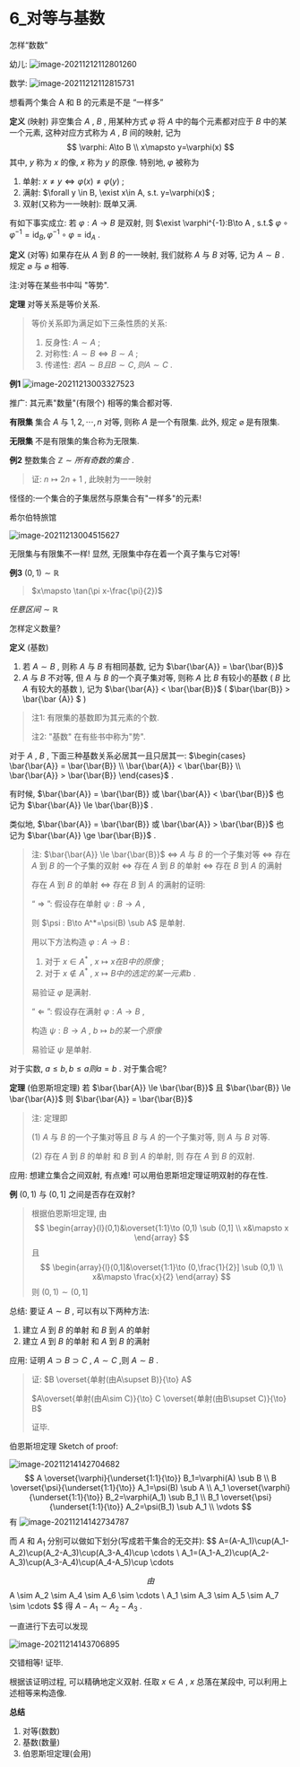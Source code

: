 # 6_对等与基数

怎样“数数”

幼儿: ![image-20211212112801260](6_对等与基数.assets/image-20211212112801260.png)

数学: ![image-20211212112815731](6_对等与基数.assets/image-20211212112815731.png)

想看两个集合 A 和 B 的元素是不是 “一样多”

**定义** (映射) 非空集合 $A$ , $B$ , 用某种方式 $\varphi$ 将 $A$ 中的每个元素都对应于 $B$ 中的某一个元素, 这种对应方式称为 $A$ , $B$ 间的映射, 记为
$$
\varphi: A\to B \\
x\mapsto y=\varphi(x)
$$
其中, $y$ 称为 $x$ 的像, $x$ 称为 $y$ 的原像. 特别地, $\varphi$ 被称为

1. 单射: $x\ne y \Leftrightarrow \varphi(x) \ne \varphi(y)$ ;
2. 满射: $\forall y \in B, \exist x\in A, s.t. y=\varphi(x)$ ;
3. 双射(又称为一一映射): 既单又满.

有如下事实成立: 若 $\varphi : A\to B$ 是双射, 则 $\exist \varphi^{-1}:B\to A , s.t.$  $\varphi \circ \varphi^{-1} = \text{id}_B, \varphi^{-1} \circ \varphi = \text{id}_A$ .

**定义** (对等) 如果存在从 $A$ 到 $B$ 的一一映射, 我们就称 $A$ 与 $B$ 对等, 记为 $A\sim B$ .   规定 $\varnothing$ 与 $\varnothing$ 相等.

注:对等在某些书中叫 "等势". 

**定理** 对等关系是等价关系.

> 等价关系即为满足如下三条性质的关系:
>
> 1. 反身性: $A\sim A$ ;
> 2. 对称性: $A\sim B \Leftrightarrow B \sim A$ ;
> 3. 传递性: $若A\sim B且B\sim C, 则 A\sim C$ .

**例1** ![image-20211213003327523](6_对等与基数.assets/image-20211213003327523.png)

推广: 其元素"数量"(有限个) 相等的集合都对等.

**有限集** 集合 $A$ 与 $1,2,\cdots ,n$ 对等, 则称 $A$ 是一个有限集. 此外, 规定 $\varnothing$ 是有限集. 

**无限集** 不是有限集的集合称为无限集.

**例2** 整数集合 $\mathbb Z \sim 所有奇数的集合$ .

> 证: $n\mapsto 2n+1$ , 此映射为一一映射 

怪怪的:一个集合的子集居然与原集合有"一样多"的元素!

希尔伯特旅馆

![image-20211213004515627](6_对等与基数.assets/image-20211213004515627.png)

无限集与有限集不一样! 显然, 无限集中存在着一个真子集与它对等!

**例3** $(0,1)\sim \mathbb R$

> $x\mapsto \tan(\pi x-\frac{\pi}{2})$

$任意区间 \sim \mathbb R$ 

怎样定义数量?

**定义** (基数)  

1. 若 $A\sim B$ , 则称 $A$ 与 $B$ 有相同基数, 记为 $\bar{\bar{A}} = \bar{\bar{B}}$
2. $A$ 与 $B$ 不对等, 但 $A$ 与 $B$ 的一个真子集对等, 则称 $A$ 比 $B$ 有较小的基数 ( $B$ 比 $A$ 有较大的基数 ), 记为 $\bar{\bar{A}} < \bar{\bar{B}}$ ( $\bar{\bar{B}} > \bar{\bar {A}} $ )

> 注1: 有限集的基数即为其元素的个数.
>
> 注2: "基数" 在有些书中称为"势".

对于 $A$ , $B$ , 下面三种基数关系必居其一且只居其一: $\begin{cases} \bar{\bar{A}} = \bar{\bar{B}} \\ \bar{\bar{A}} < \bar{\bar{B}} \\ \bar{\bar{A}} > \bar{\bar{B}} \end{cases}$ .

有时候, $\bar{\bar{A}} = \bar{\bar{B}} 或 \bar{\bar{A}} < \bar{\bar{B}}$ 也记为 $\bar{\bar{A}} \le \bar{\bar{B}}$ .

类似地, $\bar{\bar{A}} = \bar{\bar{B}} 或 \bar{\bar{A}} > \bar{\bar{B}}$ 也记为 $\bar{\bar{A}} \ge \bar{\bar{B}}$ .

> 注: $\bar{\bar{A}} \le \bar{\bar{B}}$ $\Leftrightarrow$ $A$ 与 $B$ 的一个子集对等 $\Leftrightarrow$ 存在 $A$ 到 $B$ 的一个子集的双射 $\Leftrightarrow$ 存在 $A$ 到 $B$ 的单射 $\Leftrightarrow$ 存在 $B$ 到 $A$ 的满射
>
> 存在 $A$ 到 $B$ 的单射 $\Leftrightarrow$ 存在 $B$ 到 $A$ 的满射的证明:
>
> “ $\Rightarrow$ ”: 假设存在单射 $\psi : B\to A$ ,
>
> 则 $\psi : B\to A^*=\psi(B) \sub A$ 是单射.
>
> 用以下方法构造 $\varphi :A\to B$ :
>
> 1. 对于 $x\in A^*$ , $x\mapsto x在B中的原像$ ;
> 2. 对于 $x\notin A^*$ , $x\mapsto B中的选定的某一元素b$ .
>
> 易验证 $\varphi$ 是满射.
>
> “ $\Leftarrow$ ”: 假设存在满射 $\varphi : A\to B$ ,
>
> 构造 $\psi : B\to A$ , $b\mapsto b的某一个原像$ 
>
> 易验证 $\psi$ 是单射.

对于实数, $a\le b, b\le a 则 a=b$ . 对于集合呢?

**定理** (伯恩斯坦定理) 若 $\bar{\bar{A}} \le \bar{\bar{B}}$ 且 $\bar{\bar{B}} \le \bar{\bar{A}}$ 则 $\bar{\bar{A}} = \bar{\bar{B}}$ 

> 注: 定理即
>
> (1) $A$ 与 $B$ 的一个子集对等且 $B$ 与 $A$ 的一个子集对等, 则 $A$  与 $B$ 对等.
>
> (2)  存在 $A$ 到 $B$ 的单射 和  $B$ 到 $A$ 的单射, 则 存在 $A$ 到 $B$ 的双射.

应用: 想建立集合之间双射, 有点难! 可以用伯恩斯坦定理证明双射的存在性.

**例** $(0,1)$ 与 $(0,1]$ 之间是否存在双射?

> 根据伯恩斯坦定理, 由
> $$
> \begin{array}{l}(0,1)&\overset{1:1}\to (0,1) \sub (0,1] \\ x&\mapsto x
> \end{array}
> $$
> 且
> $$
> \begin{array}{l}(0,1]&\overset{1:1}\to (0,\frac{1}{2}] \sub (0,1) \\ x&\mapsto \frac{x}{2}
> \end{array}
> $$
> 则 $(0,1)\sim (0,1]$

总结: 要证 $A\sim B$ , 可以有以下两种方法:

1. 建立 $A$ 到 $B$ 的单射 和 $B$ 到 $A$ 的单射
2. 建立 $A$ 到 $B$ 的单射 和 $A$ 到 $B$ 的满射

应用: 证明 $A \supset B \supset C$ , $A \sim C$ ,则 $A \sim B$ . 

> 证: $B \overset{单射(由A\supset B)}{\to} A$
>
> $A\overset{单射(由A\sim C)}{\to} C \overset{单射(由B\supset C)}{\to} B$ 
>
> 证毕.

伯恩斯坦定理 Sketch of proof:

![image-20211214142704682](6_对等与基数.assets/image-20211214142704682.png)
$$
A \overset{\varphi}{\underset{1:1}{\to}} B_1=\varphi(A) \sub B \\
B \overset{\psi}{\underset{1:1}{\to}} A_1=\psi(B) \sub A \\
A_1 \overset{\varphi}{\underset{1:1}{\to}} B_2=\varphi(A_1) \sub B_1 \\
B_1 \overset{\psi}{\underset{1:1}{\to}} A_2=\psi(B_1) \sub A_1 \\
\vdots
$$
有 ![image-20211214142734787](6_对等与基数.assets/image-20211214142734787.png)

而 $A$ 和 $A_1$ 分别可以做如下划分(写成若干集合的无交并):
$$
A=(A-A_1)\cup(A_1-A_2)\cup(A_2-A_3)\cup(A_3-A_4)\cup \cdots \\
A_1=(A_1-A_2)\cup(A_2-A_3)\cup(A_3-A_4)\cup(A_4-A_5)\cup \cdots
$$
由 
$$
A \sim A_2 \sim A_4 \sim A_6 \sim \cdots \\
A_1 \sim A_3 \sim A_5 \sim A_7 \sim \cdots
$$
得 $A-A_1 \sim A_2 -A_3$ .

一直进行下去可以发现

![image-20211214143706895](6_对等与基数.assets/image-20211214143706895.png)

交错相等! 证毕.

根据该证明过程, 可以精确地定义双射. 任取 $x\in A$ , $x$ 总落在某段中, 可以利用上述相等来构造像.

**总结**

1. 对等(数数)
2. 基数(数量)
3. 伯恩斯坦定理(会用)




